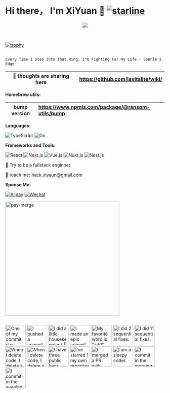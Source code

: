 # Hi there， I'm XiYuan 👋 [![starline](https://starlines.qoo.monster/assets/lavitalite)](https://github.com/qoomon/starline)

<!-- capsule  waviing header -->
<div align="center">
  <a href="https://">
    <picture>
      <source media="(prefers-color-scheme: dark)" 
        srcset="https://capsule-render.vercel.app/api?type=waving&height=300&color=gradient&text=lavitalite&desc=-🪐%20Crossing%20the%20Rubicon&descAlignY=65&descAlign=64">
       <img src="https://capsule-render.vercel.app/api?type=waving&height=300&color=gradient&text=lavitalite&desc=-🪐%20Crossing%20the%20Rubicon&descAlignY=65&descAlign=64">
    </picture>
  </a>
</div>
<br>

##
<!-- trophy bar -->
[![trophy](https://github-profile-trophy.vercel.app/?username=lavitalite&title=-Reviews&rank=-C,-B)](https://github.com/ryo-ma/github-profile-trophy)

##
```
Every Time I Step Into That Ring, I"m Fighting For My Life - Sonnie's Edge
```

|   🤔 thoughts are sharing here  | https://github.com/lavitalite/wiki/ |
| :------------: | :--------------------------------------------------|


**Homebrew utils:**

|   bump version  | https://www.npmjs.com/package/@ransom-utils/bump |
| :------------: | :--------------------------------------------------|

**Languages:**

![TypeScript](https://img.shields.io/badge/TypeScript-3178C6?logo=TypeScript&logoColor=fff)
![Go](https://img.shields.io/badge/Go-007d9c?logo=go&logoColor=fff)

**Frameworks and Tools:**

![React](https://img.shields.io/badge/React.js-61DAFB?logo=React&logoColor=333)
![Next.js](https://img.shields.io/badge/Next.js-000000?logo=Next.js&logoColor=fff)
![Vue.js](https://img.shields.io/badge/Vue.js-fff?logo=Vue.js&logoColor=000)
![Nuxt.js](https://img.shields.io/badge/Nuxt.js-fff?logo=nuxt.js&logoColor=020420)
![Nest.js](https://img.shields.io/badge/Nest.js-ea2845?logo=nestjs&logoColor=fff)


:muscle: Try to be a fullstack enginner.

:teddy_bear: reach me: hack.xiyaun@gmail.com

**Sponse Me**


[![Alipay](https://img.shields.io/badge/Alipay-181926?style=flat-square&logo=Alipay&labelColor=181926)](https://github.com/user-attachments/assets/afd60b0a-86e3-4d45-8bbc-8003a6e4e456)
[![Wechat](https://img.shields.io/badge/Wechat-181926?style=flat-square&logo=Wechat&labelColor=181926)](https://github.com/user-attachments/assets/8c57e9d1-8d0b-4dcf-9ae2-1619442b7887)


<img width="360" src="https://github.com/user-attachments/assets/d433001b-a0ce-433b-bde8-af192451af2d" alt='pay-merge'></a>

##
<!-- my-badges start -->
<a href="my-badges/a-commit.md"><img src="https://my-badges.github.io/my-badges/a-commit.png" alt="One of my commit sha starts with &quot;a&quot;." title="One of my commit sha starts with &quot;a&quot;." width="64"></a>
<a href="my-badges/cafe-commit.md"><img src="https://my-badges.github.io/my-badges/cafe-commit.png" alt="I pushed a commit with &quot;cafe&quot; 2 times." title="I pushed a commit with &quot;cafe&quot; 2 times." width="64"></a>
<a href="my-badges/chore-commit.md"><img src="https://my-badges.github.io/my-badges/chore-commit.png" alt="I did a little housekeeping! 🧹" title="I did a little housekeeping! 🧹" width="64"></a>
<a href="my-badges/epic-commit.md"><img src="https://my-badges.github.io/my-badges/epic-commit.png" alt="I made an epic commit with a message over 500 chars." title="I made an epic commit with a message over 500 chars." width="64"></a>
<a href="my-badges/favorite-word.md"><img src="https://my-badges.github.io/my-badges/favorite-word.png" alt="My favorite word is &quot;add&quot;." title="My favorite word is &quot;add&quot;." width="64"></a>
<a href="my-badges/fix-2.md"><img src="https://my-badges.github.io/my-badges/fix-2.png" alt="I did 2 sequential fixes." title="I did 2 sequential fixes." width="64"></a>
<a href="my-badges/fix-6+.md"><img src="https://my-badges.github.io/my-badges/fix-6+.png" alt="I did 11 sequential fixes." title="I did 11 sequential fixes." width="64"></a>
<a href="my-badges/mass-delete-commit.md"><img src="https://my-badges.github.io/my-badges/mass-delete-commit.png" alt="When I delete code, I delete a lot." title="When I delete code, I delete a lot." width="64"></a>
<a href="my-badges/mass-delete-commit-10k.md"><img src="https://my-badges.github.io/my-badges/mass-delete-commit-10k.png" alt="When I delete code, I delete a lot." title="When I delete code, I delete a lot." width="64"></a>
<a href="my-badges/public-keys-3.md"><img src="https://my-badges.github.io/my-badges/public-keys-3.png" alt="I have three public keys" title="I have three public keys" width="64"></a>
<a href="my-badges/self-star.md"><img src="https://my-badges.github.io/my-badges/self-star.png" alt="I&apos;ve starred 1 my own repositories." title="I&apos;ve starred 1 my own repositories." width="64"></a>
<a href="my-badges/this-is-fine.md"><img src="https://my-badges.github.io/my-badges/this-is-fine.png" alt="I merged a PR with failing checks" title="I merged a PR with failing checks" width="64"></a>
<a href="my-badges/sleepy-coder.md"><img src="https://my-badges.github.io/my-badges/sleepy-coder.png" alt="I am a sleepy coder." title="I am a sleepy coder." width="64"></a>
<a href="my-badges/morning-commits.md"><img src="https://my-badges.github.io/my-badges/morning-commits.png" alt="I commit in the morning." title="I commit in the morning." width="64"></a>
<a href="my-badges/evening-commits.md"><img src="https://my-badges.github.io/my-badges/evening-commits.png" alt="I commit in the evening." title="I commit in the evening." width="64"></a>
<!-- my-badges end -->
